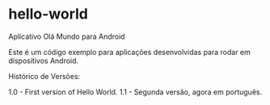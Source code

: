 # hello-world
Aplicativo Olá Mundo para Android

Este é um código exemplo para aplicações desenvolvidas para rodar em dispositivos Android.

Histórico de Versões:

1.0 - First version of Hello World.
1.1 - Segunda versão, agora em português.

